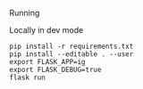 Running

Locally in dev mode
```
pip install -r requirements.txt
pip install --editable . --user
export FLASK_APP=ig
export FLASK_DEBUG=true
flask run
```
